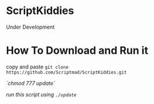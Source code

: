 # ScriptKiddies

Under Development

# How To Download and Run it

copy and paste 
`git clone https://github.com/Scriptmad/ScriptKiddies.git`

<i>
 `chmod 777 update`
 
<i>

run this script using `./update`
